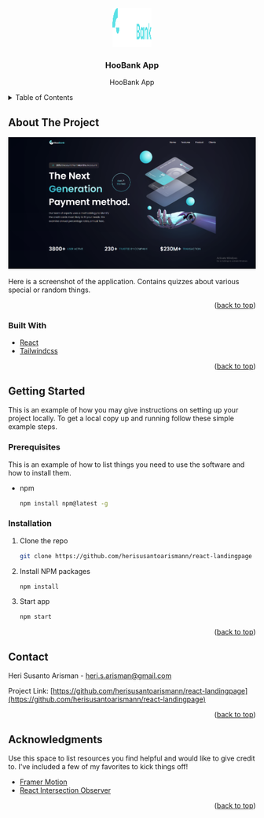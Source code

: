 <div align="center">
  <a>
    <img src="src/assets/logo.svg" alt="Logo" width="80" height="80">
  </a>

  <h3 align="center">HooBank App</h3>

  <p align="center">
    HooBank App
  </p>
</div>

<details>
  <summary>Table of Contents</summary>
  <ol>
    <li>
      <a href="#about-the-project">About The Project</a>
      <ul>
        <li><a href="#built-with">Built With</a></li>
      </ul>
    </li>
    <li>
      <a href="#getting-started">Getting Started</a>
      <ul>
        <li><a href="#prerequisites">Prerequisites</a></li>
        <li><a href="#installation">Installation</a></li>
      </ul>
    </li>
    <li><a href="#contact">Contact</a></li>
  </ol>
</details>

## About The Project

![HooBank App](https://github.com/herisusantoarismann/react-landingpage/blob/master/Screenshot.png)

Here is a screenshot of the application. Contains quizzes about various special or random things.

<p align="right">(<a href="#top">back to top</a>)</p>

### Built With

- [React](https://reactjs.org/)
- [Tailwindcss](https://tailwindcss.com/)

<p align="right">(<a href="#top">back to top</a>)</p>

## Getting Started

This is an example of how you may give instructions on setting up your project locally.
To get a local copy up and running follow these simple example steps.

### Prerequisites

This is an example of how to list things you need to use the software and how to install them.

- npm
  ```sh
  npm install npm@latest -g
  ```

### Installation

1. Clone the repo
   ```sh
   git clone https://github.com/herisusantoarismann/react-landingpage
   ```
2. Install NPM packages
   ```sh
   npm install
   ```
3. Start app
   ```sh
   npm start
   ```

<p align="right">(<a href="#top">back to top</a>)</p>

## Contact

Heri Susanto Arisman - heri.s.arisman@gmail.com

Project Link: [https://github.com/herisusantoarismann/react-landingpage](https://github.com/herisusantoarismann/react-landingpage)

<p align="right">(<a href="#top">back to top</a>)</p>

## Acknowledgments

Use this space to list resources you find helpful and would like to give credit to. I've included a few of my favorites to kick things off!

- [Framer Motion](https://www.npmjs.com/package/framer-motion)
- [React Intersection Observer](https://www.npmjs.com/package/react-intersection-observer)

<p align="right">(<a href="#top">back to top</a>)</p>
